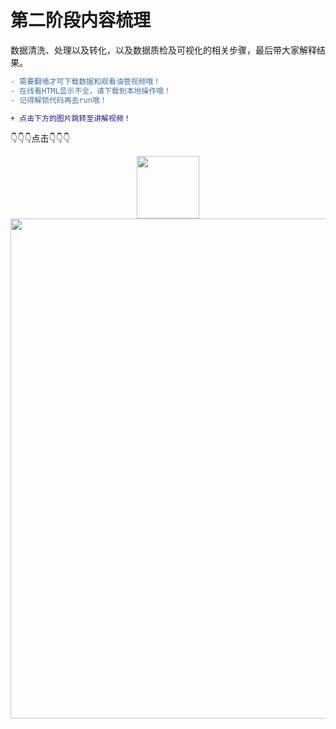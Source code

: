 # 第二阶段内容梳理

数据清洗、处理以及转化，以及数据质检及可视化的相关步骤，最后带大家解释结果。


```diff
- 需要翻墙才可下载数据和观看油管视频哦！
- 在线看HTML显示不全，请下载到本地操作哦！
- 记得解锁代码再去run哦！
```

```diff
+ 点击下方的图片跳转至讲解视频！
```

👇👇👇点击👇👇👇

<div align=center>
<img src=https://github.com/datoujinggzj/WhaleDataAnalysisProject/blob/master/pic/click.gif?raw=true width='100'/>
</div>

<div align=center>
<a href='https://youtu.be/vJCvyPof5gc'> 
<img src=https://github.com/datoujinggzj/WhaleDataScienceProject/blob/master/pic/phase2_eda.png?raw=true width='800'/>
</div>